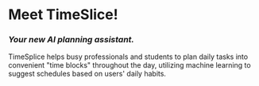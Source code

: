 # **Meet TimeSlice!**
### _Your new AI planning assistant._


TimeSplice helps busy professionals and students to plan daily tasks into convenient "time blocks" throughout the day, 
utilizing machine learning to suggest schedules based on users' daily habits.
